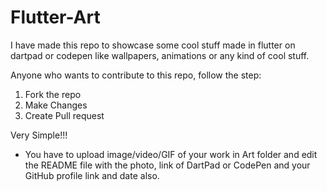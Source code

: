 # Flutter-Art

I have made this repo to showcase some cool stuff made in flutter on dartpad or codepen like wallpapers, animations or any kind of cool stuff.

Anyone who wants to contribute to this repo, follow the step:

1. Fork the repo
2. Make Changes
3. Create Pull request

Very Simple!!!

- You have to upload image/video/GIF of your work in Art folder and edit the README file with the photo, link of DartPad or CodePen and your 
  GitHub profile link and date also.
  
  
